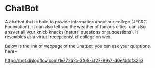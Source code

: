 # ChatBot

A chatbot that is build to provide information about our college (JECRC Foundation) , it can also tell you the weather of famous cities, can also answer all your knick-knacks (natural questions or suggestions).
It resembles as a virtual receptionist of college on web.

Below is the link of webpage of the ChatBot, you can ask your questions here:-

https://bot.dialogflow.com/1e772a2a-3f68-4f27-89a7-d0ef4ddf3263

